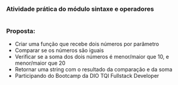 ### Atividade prática do módulo sintaxe e operadores<h1>

### Proposta:

-  Criar uma função que recebe dois números por parâmetro
-  Comparar se os números são iguais
- Verificar se a soma dos dois números é menor/maior que 10, e menor/maior que 20
-  Retornar uma string com o resultado da comparação e da soma 
-  Participando do Bootcamp da DIO TQI Fullstack Developer





